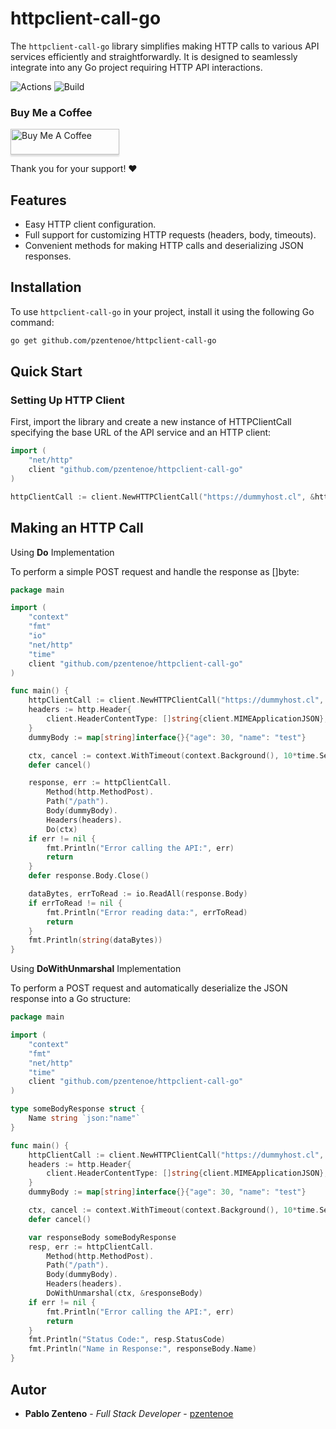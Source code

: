 # httpclient-call-go

The `httpclient-call-go` library simplifies making HTTP calls to various API services efficiently and straightforwardly. It is designed to seamlessly integrate into any Go project requiring HTTP API interactions.

![Actions](https://github.com/pzentenoe/httpclient-call-go/actions/workflows/actions.yml/badge.svg)
![Build](https://github.com/pzentenoe/httpclient-call-go/actions/workflows/actions.yml/badge.svg)

### Buy Me a Coffee


<a href="https://www.buymeacoffee.com/pzentenoe" target="_blank"><img src="https://www.buymeacoffee.com/assets/img/custom_images/orange_img.png" alt="Buy Me A Coffee" style="height: 41px !important;width: 174px !important;box-shadow: 0px 3px 2px 0px rgba(190, 190, 190, 0.5) !important;-webkit-box-shadow: 0px 3px 2px 0px rgba(190, 190, 190, 0.5) !important;" ></a>

Thank you for your support! ❤️

## Features

- Easy HTTP client configuration.
- Full support for customizing HTTP requests (headers, body, timeouts).
- Convenient methods for making HTTP calls and deserializing JSON responses.


## Installation

To use `httpclient-call-go` in your project, install it using the following Go command:

```bash
go get github.com/pzentenoe/httpclient-call-go
```
## Quick Start
### Setting Up HTTP Client
First, import the library and create a new instance of HTTPClientCall specifying the base URL of the API service and an HTTP client:
```go
import (
    "net/http"
    client "github.com/pzentenoe/httpclient-call-go"
)

httpClientCall := client.NewHTTPClientCall("https://dummyhost.cl", &http.Client{})
```
## Making an HTTP Call
Using **Do** Implementation

To perform a simple POST request and handle the response as []byte:
```go
package main

import (
    "context"
    "fmt"
    "io"
    "net/http"
    "time"
    client "github.com/pzentenoe/httpclient-call-go"
)

func main() {
    httpClientCall := client.NewHTTPClientCall("https://dummyhost.cl", &http.Client{})
    headers := http.Header{
        client.HeaderContentType: []string{client.MIMEApplicationJSON},
    }
    dummyBody := map[string]interface{}{"age": 30, "name": "test"}

    ctx, cancel := context.WithTimeout(context.Background(), 10*time.Second)
    defer cancel()

    response, err := httpClientCall.
		Method(http.MethodPost).
		Path("/path").
        Body(dummyBody).
		Headers(headers).
		Do(ctx)
    if err != nil {
        fmt.Println("Error calling the API:", err)
        return
    }
    defer response.Body.Close()

    dataBytes, errToRead := io.ReadAll(response.Body)
    if errToRead != nil {
        fmt.Println("Error reading data:", errToRead)
        return
    }
    fmt.Println(string(dataBytes))
}
```
Using **DoWithUnmarshal** Implementation

To perform a POST request and automatically deserialize the JSON response into a Go structure:
```go
package main

import (
    "context"
    "fmt"
    "net/http"
    "time"
    client "github.com/pzentenoe/httpclient-call-go"
)

type someBodyResponse struct {
    Name string `json:"name"`
}

func main() {
    httpClientCall := client.NewHTTPClientCall("https://dummyhost.cl", &http.Client{})
    headers := http.Header{
        client.HeaderContentType: []string{client.MIMEApplicationJSON},
    }
    dummyBody := map[string]interface{}{"age": 30, "name": "test"}

    ctx, cancel := context.WithTimeout(context.Background(), 10*time.Second)
    defer cancel()

    var responseBody someBodyResponse
    resp, err := httpClientCall.
		Method(http.MethodPost).
		Path("/path").
        Body(dummyBody).
		Headers(headers).
		DoWithUnmarshal(ctx, &responseBody)
    if err != nil {
        fmt.Println("Error calling the API:", err)
        return
    }
    fmt.Println("Status Code:", resp.StatusCode)
    fmt.Println("Name in Response:", responseBody.Name)
}
```

## Autor

- **Pablo Zenteno** - _Full Stack Developer_ - [pzentenoe](https://github.com/pzentenoe)